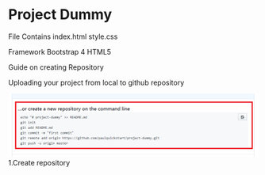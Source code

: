 # Project Dummy

File Contains
index.html
style.css

Framework
Bootstrap 4
HTML5

Guide on creating Repository

Uploading your project from local to github repository

![Alt text](https://github.com/paulquickstart/project-dummy/blob/master/Github/images/image1.png "Optional title")
1.Create repository

